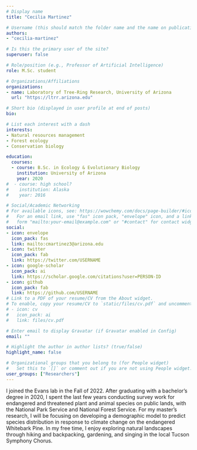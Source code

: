 ```yaml
---
# Display name
title: "Cecilia Martinez"

# Username (this should match the folder name and the name on publications)
authors:
- "cecilia-martinez"

# Is this the primary user of the site?
superuser: false

# Role/position (e.g., Professor of Artificial Intelligence)
role: M.Sc. student

# Organizations/Affiliations
organizations:
- name: Laboratory of Tree-Ring Research, University of Arizona
  url: "https://ltrr.arizona.edu"

# Short bio (displayed in user profile at end of posts)
bio: 

# List each interest with a dash
interests:
- Natural resources management
- Forest ecology
- Conservation biology

education:
  courses:
  - course: B.Sc. in Ecology & Evolutionary Biology
    institution: University of Arizona
    year: 2020
#  - course: high school?
#    institution: Alaska
#    year: 2016

# Social/Academic Networking
# For available icons, see: https://wowchemy.com/docs/page-builder/#icons
#   For an email link, use "fas" icon pack, "envelope" icon, and a link in the
#   form "mailto:your-email@example.com" or "#contact" for contact widget.
social:
- icon: envelope
  icon_pack: fas
  link: mailto:cmartinez3@arizona.edu
- icon: twitter
  icon_pack: fab
  link: https://twitter.com/USERNAME
- icon: google-scholar
  icon_pack: ai
  link: https://scholar.google.com/citations?user=PERSON-ID
- icon: github
  icon_pack: fab
  link: https://github.com/USERNAME
# Link to a PDF of your resume/CV from the About widget.
# To enable, copy your resume/CV to `static/files/cv.pdf` and uncomment the lines below.
# - icon: cv
#   icon_pack: ai
#   link: files/cv.pdf

# Enter email to display Gravatar (if Gravatar enabled in Config)
email: ""

# Highlight the author in author lists? (true/false)
highlight_name: false

# Organizational groups that you belong to (for People widget)
#   Set this to `[]` or comment out if you are not using People widget.
user_groups: ["Researchers"]
---
```


I joined the Evans lab in the Fall of 2022. After graduating with a bachelor’s degree in 2020, I spent the last few years conducting survey work for endangered and threatened plant and animal species on public lands, with the National Park Service and National Forest Service. For my master’s research, I will be focusing on developing a demographic model to predict species distribution in response to climate change on the endangered Whitebark Pine. In my free time, I enjoy exploring natural landscapes through hiking and backpacking, gardening, and singing in the local Tucson Symphony Chorus. 
